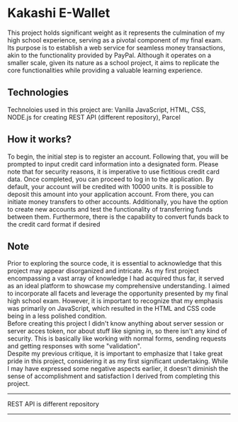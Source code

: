 # Kakashi E-Wallet

This project holds significant weight as it represents the culmination of my high school experience, serving as a pivotal component of my final exam. Its purpose is to establish a web service for seamless money transactions, akin to the functionality provided by PayPal. Although it operates on a smaller scale, given its nature as a school project, it aims to replicate the core functionalities while providing a valuable learning experience.

## Technologies 
Technoloies used in this project are: Vanilla JavaScript, HTML, CSS, NODE.js for creating REST API (different repository), Parcel

## How it works?
To begin, the initial step is to register an account. Following that, you will be prompted to input credit card information into a designated form. Please note that for security reasons, it is imperative to use fictitious credit card data. Once completed, you can proceed to log in to the application. By default, your account will be credited with 10000 units. It is possible to deposit this amount into your application account. From there, you can initiate money transfers to other accounts. Additionally, you have the option to create new accounts and test the functionality of transferring funds between them. Furthermore, there is the capability to convert funds back to the credit card format if desired

## Note
Prior to exploring the source code, it is essential to acknowledge that this project may appear disorganized and intricate. As my first project encompassing a vast array of knowledge I had acquired thus far, it served as an ideal platform to showcase my comprehensive understanding. I aimed to incorporate all facets and leverage the opportunity presented by my final high school exam. However, it is important to recognize that my emphasis was primarily on JavaScript, which resulted in the HTML and CSS code being in a less polished condition. <br>
Before creating this project I didn't know anything about server session or server acces token, nor about stuff like signing in, so there isn't any kind of security. This is basically like working with normal forms, sending requests and getting responses with some "validation". <br>
Despite my previous critique, it is important to emphasize that I take great pride in this project, considering it as my first significant undertaking. While I may have expressed some negative aspects earlier, it doesn't diminish the sense of accomplishment and satisfaction I derived from completing this project.

---

REST API is different repository

--- 


